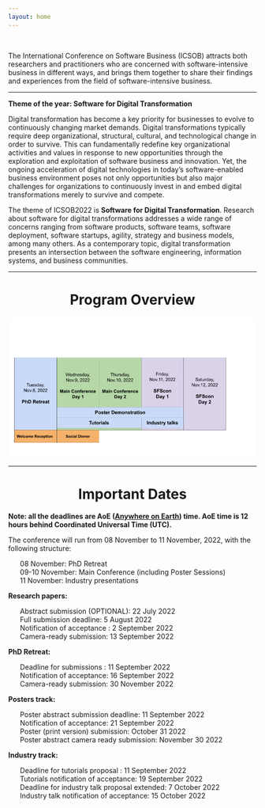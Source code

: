```yaml
---
layout: home
---
```


<br/>

The International Conference on Software Business (ICSOB) attracts both researchers and practitioners who are concerned with software-intensive business in different ways, and brings them together to share their findings and experiences from the field of software-intensive business.

<hr>

<b class="display-4" style="text-align: center;">Theme of the year: Software for Digital Transformation </b>

Digital transformation has become a key priority for businesses to evolve to continuously changing market demands. Digital transformations typically require deep organizational, structural, cultural, and technological change in order to survive. This can fundamentally redefine key organizational activities and values in response to new opportunities through the exploration and exploitation of software business and innovation. Yet, the ongoing acceleration of digital technologies in today’s software-enabled business environment poses not only opportunities but also major challenges for organizations to continuously invest in and embed digital transformations merely to survive and compete.

The theme of ICSOB2022 is <b>Software for Digital Transformation</b>. Research about software for digital transformations addresses a wide range of concerns ranging from software products, software teams, software deployment, software startups, agility, strategy and business models, among many others. As a contemporary topic, digital transformation presents an intersection between the software engineering, information systems, and business communities.

<hr>
<h1 class="display-4" style="text-align: center;">
        Program Overview
    </h1>
<img src="/assets/images/Program.png" alt="">

<hr>

<div>
    <h1 class="display-4" style="text-align: center;">
        Important Dates
    </h1>
      <b>Note: all the deadlines are AoE (<b><a href="https://www.worldtimeserver.com/time-zones/aoe/#:~:text=Anywhere%20on%20Earth%20or%20AoE,the%20Pacific%20all%20year%20round." target="_blank">Anywhere on Earth</a></b>) time. AoE time is 12 hours behind Coordinated Universal Time (UTC).</b>
    <br>
    <p>The conference will run from 08 November to 11 November, 2022, with the following structure:
        <ul style="list-style: none;">
            <li>08 November: PhD Retreat</li>
            <li>09-10 November: Main Conference (including Poster Sessions)</li>
            <li>11 November: Industry presentations</li>
        </ul>    
    </p>
    <p class="lead">
    <p><b>Research papers:</b>
    <ul style="list-style: none;">
    <li>Abstract submission (OPTIONAL): 22 July 2022</li>
    <li>Full submission deadline: 5 August 2022</li>
    <li>Notification of acceptance : 2 September 2022</li>
    <li>Camera-ready submission: 13 September 2022</li>
    </ul>
    </p>
    </p>
    <p><b>PhD Retreat:</b></p>
    <ul style="list-style: none;">
        <li>Deadline for submissions : 11 September 2022</li>
        <li>Notification of acceptance: 16 September 2022</li>
        <li>Camera-ready submission: 30 November 2022</li>
    </ul>
    <p><b>Posters track:</b></p>
    <ul style="list-style: none;">
        <li>Poster abstract submission deadline: 11 September 2022</li>
        <li>Notification of acceptance: 21 September 2022</li>
        <li>Poster (print version) submission: October 31 2022</li>
        <li>Poster abstract camera ready submission: November 30 2022</li>
    </ul>
        <p><b>Industry track:</b></p>
    <ul style="list-style: none;">
        <li>Deadline for tutorials proposal : 11 September 2022</li>
        <li>Tutorials notification of acceptance: 19 September 2022</li>
        <li>Deadline for industry talk proposal extended: 7 October 2022</li>
        <li>Industry talk notification of acceptance:  15 October 2022</li>
    </ul>
</div>
